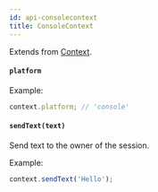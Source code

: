 ```yaml
---
id: api-consolecontext
title: ConsoleContext
---
```


Extends from [Context](APIReference-Context.md).

#### `platform`

Example:

```js
context.platform; // 'console'
```

#### `sendText(text)`

Send text to the owner of the session.

Example:

```js
context.sendText('Hello');
```
